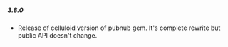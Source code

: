 ##### 3.8.0
* Release of celluloid version of pubnub gem. It's complete rewrite but public API doesn't change.